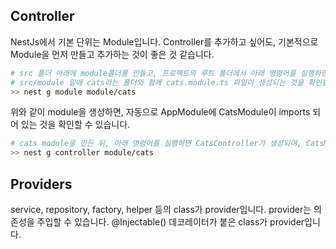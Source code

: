 ## Controller

NestJs에서 기본 단위는 Module입니다. Controller를 추가하고 싶어도, 기본적으로 Module을 먼저 만들고 추가하는 것이 좋은 것 같습니다.

```bash
# src 폴더 아래에 module폴더를 만들고, 프로젝트의 루트 폴더에서 아래 명령어를 실행하면,
# src/module 밑에 cats라는 폴더와 함께 cats.module.ts 파일이 생성되는 것을 확인할 수 있습니다.
>> nest g module module/cats
```
위와 같이 module을 생성하면, 자동으로 AppModule에 CatsModule이 imports 되어 있는 것을 확인할 수 있습니다.

```bash
# cats module을 만든 뒤, 아래 명령어를 실행하면 CatsController가 생성되며, CatsModule의 controller로 자동으로 등록됩니다.
>> nest g controller module/cats
```

## Providers

service, repository, factory, helper 등의 class가 provider입니다.
provider는 의존성을 주입할 수 있습니다.
@Injectable() 데코레이터가 붙은 class가 provider입니다.
